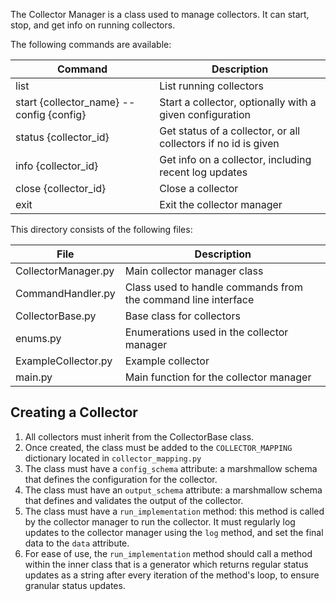 The Collector Manager is a class used to manage collectors. It can start, stop, and get info on running collectors.

The following commands are available:

| Command                                  | Description                                                    |
|------------------------------------------|----------------------------------------------------------------|
| list                                     | List running collectors                                        |
| start {collector_name} --config {config} | Start a collector, optionally with a given configuration       |
| status {collector_id}                    | Get status of a collector, or all collectors if no id is given |
| info {collector_id}                      | Get info on a collector, including recent log updates          |
| close {collector_id}                     | Close a collector                                              |
| exit                                     | Exit the collector manager                                     |

This directory consists of the following files:

| File              | Description                                                    |
|-------------------|----------------------------------------------------------------|
| CollectorManager.py      | Main collector manager class                                    |
| CommandHandler.py | Class used to handle commands from the command line interface     |
| CollectorBase.py  | Base class for collectors                                      |
|enums.py           | Enumerations used in the collector manager                      |
| ExampleCollector.py | Example collector                                              |
| main.py           | Main function for the collector manager                         |


## Creating a Collector

1. All collectors must inherit from the CollectorBase class.
2. Once created, the class must be added to the `COLLECTOR_MAPPING` dictionary located in `collector_mapping.py`
3. The class must have a `config_schema` attribute: a marshmallow schema that defines the configuration for the collector.
4. The class must have an `output_schema` attribute: a marshmallow schema that defines and validates the output of the collector.
5. The class must have a `run_implementation` method: this method is called by the collector manager to run the collector. It must regularly log updates to the collector manager using the `log` method, and set the final data to the `data` attribute.
6. For ease of use, the `run_implementation` method should call a method within the inner class that is a generator which returns regular status updates as a string after every iteration of the method's loop, to ensure granular status updates.